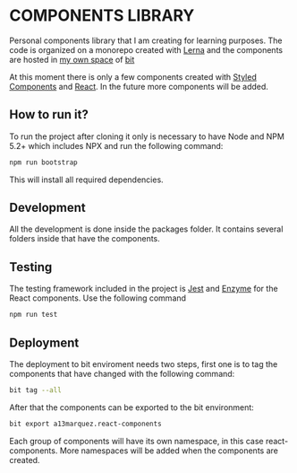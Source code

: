 # COMPONENTS LIBRARY

Personal components library that I am creating for learning purposes. The
code is organized on a monorepo created with [Lerna](https://lerna.js.org/) and the components are hosted in [my own space](https://bit.dev/a13marquez) of [bit](https://bit.dev/)

At this moment there is only a few components created with [Styled Components](https://www.styled-components.com/) and [React](https://reactjs.org). In the future more components will be added.

## How to run it?

To run the project after cloning it only is necessary to have Node and NPM 5.2+ which includes NPX and run the following command:

``` bash
npm run bootstrap
```

This will install all required dependencies.

## Development

All the development is done inside the packages folder. It contains
several folders inside that have the components.

## Testing

The testing framework included in the project is [Jest](https://jestjs.io/) and [Enzyme](https://airbnb.io/enzyme/) for the React components. Use
the following command

``` bash
npm run test
```

## Deployment

The deployment to bit enviroment needs two steps, first one is to tag the 
components that have changed with the following command:

```bash
bit tag --all
```

After that the components can be exported to the bit environment:

```bash
bit export a13marquez.react-components
```

Each group of components will have its own namespace, in this case react-components.
More namespaces will be added when the components are created.
